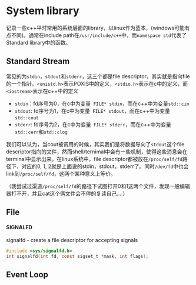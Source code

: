 # System library
记录一些c++平时常用的系统层面的library，以linux作为蓝本，(windows可能有点不同)。通常在include path在`/usr/include/c++`中，而`namespace std`代表了Standard library中的函数。

## Standard Stream
常见的为`stdin`，`stdout`和`stderr`，这三个都是file descriptor，其实就是指向file的一个指针。`<unistd.h>`表示POXIS中的定义，`<stdio.h>`表示在c中的定义，而` <iostream>`表示在c++中的定义
* `stdin`：fd序号为0，在c中为变量` FILE* stdin`，而在c++中为变量`std::cin`
* `stdout`: fd序号为1，在c中为变量` FILE* stdout`，而在c++中为变量`std::cout`
* `stderr`: fd序号为2，在c中为变量` FILE* stderr`，而在c++中为变量`std::cerr`和`std::clog`

我们可以认为，当cout被调用的时候，其实我们是将数据导向了`stdout`这个file descriptor指向的文件，然而shell/ternimal中会有一些机制，使得这些消息会在terminal中显示出来。在linux系统中，file descriptor都被放在`/proc/self/fd`路径下，对应的0, 1, 2就是上面说的stdin，stdout，stderr了。同时`/dev/fd`中也会link到`/proc/self/fd`，这两个某种意义上等价。

（我尝试过渠道`/proc/self/fd`的路径下试图打开0和1这两个文件，发现一般编辑器打不开，并且cat这个俩文件会不停的复读自己....）

## File

#### SIGNALFD
signalfd - create a file descriptor for accepting signals
```c
#include <sys/signalfd.h>
int signalfd(int fd, const sigset_t *mask, int flags);
```




## Event Loop
